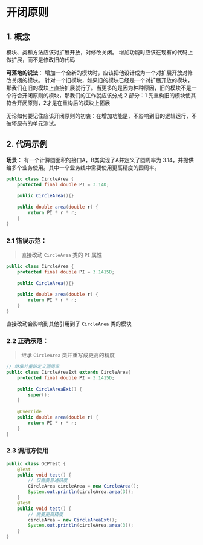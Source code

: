 # 开闭原则

## 1. 概念
模块、类和方法应该对扩展开放，对修改关闭。
增加功能时应该在现有的代码上做扩展，而不是修改旧的代码

**可落地的说法**：
增加一个全新的模块时，应该把他设计成为一个对扩展开放对修改关闭的模块。
针对一个旧模块，如果旧的模块已经是一个对扩展开放的模块，那我们在旧的模块上直接扩展就行了。当更多的是因为种种原因，旧的模块不是一个符合开闭原则的模块，那我们的工作就应该分成 2 部分：1 先重构旧的模块使其符合开闭原则，2才是在重构后的模块上拓展

无论如何要记住应该开闭原则的初衷：在增加功能是，不影响到旧的逻辑运行，不破坏原有的单元测试。

## 2. 代码示例
**场景：**
有一个计算圆面积的接口A，B类实现了A并定义了圆周率为 3.14，并提供给多个业务使用。其中一个业务线中需要使用更高精度的圆周率。

```java
public class CircleArea {  
    protected final double PI = 3.14D;  
  
    public CircleArea(){}  
  
    public double area(double r) {  
        return PI * r * r;  
    }  
}
```

### 2.1 错误示范：
> 直接改动 `CircleArea` 类的 `PI` 属性
```java
public class CircleArea {  
    protected final double PI = 3.1415D;  
  
    public CircleArea(){}  
  
    public double area(double r) {  
        return PI * r * r;  
    }  
}
```

直接改动会影响到其他引用到了 `CircleArea` 类的模块

### 2.2 正确示范：
> 继承 `CircleArea` 类并重写成更高的精度
```java
// 继承并重新定义圆周率
public class CircleAreaExt extends CircleArea{  
    protected final double PI = 3.1415D;  
  
    public CircleAreaExt() {  
        super();  
    }  
  
    @Override  
    public double area(double r) {  
        return PI * r * r;  
    }  
}
```

### 2.3 调用方使用
```java
public class OCPTest {  
    @Test  
    public void test() {  
	    // 仅需要普通精度
        CircleArea circleArea = new CircleArea();  
        System.out.println(circleArea.area(3));  
    }
	@Test  
    public void test() {  
	    // 需要更高精度
        circleArea = new CircleAreaExt();  
        System.out.println(circleArea.area(3));  
    } 
}
```

